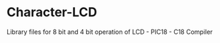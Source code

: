 Character-LCD
=============

Library files for 8 bit and 4 bit operation of LCD - PIC18 - C18 Compiler

